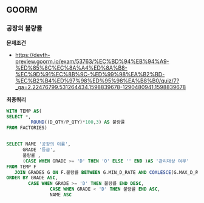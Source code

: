 ## GOORM
### 공장의 불량률
**문제조건**
- https://devth-preview.goorm.io/exam/53763/%EC%BD%94%EB%94%A9-%ED%85%8C%EC%8A%A4%ED%8A%B8-%EC%9D%91%EC%8B%9C-%ED%99%98%EA%B2%BD-%EC%B2%B4%ED%97%98%ED%95%98%EA%B8%B0/quiz/7?_ga=2.22476799.531264434.1598839678-1290480941.1598839678

**최종쿼리**
```SQL
WITH TEMP AS(
SELECT *,
         ROUND((D_QTY/P_QTY)*100,3) AS 불량률
FROM FACTORIES)


SELECT NAME '공장의 이름',
      GRADE '등급', 
      불량률 ,
      (CASE WHEN GRADE >= 'D' THEN 'O' ELSE '' END )AS '관리대상 여부'
FROM TEMP F
   JOIN GRADES G ON F.불량률 BETWEEN G.MIN_D_RATE AND COALESCE(G.MAX_D_RATE,9999)
ORDER BY GRADE ASC, 
        CASE WHEN GRADE >= 'D' THEN 불량률 END DESC, 
				CASE WHEN GRADE < 'D' THEN 불량률 END ASC, 
				NAME ASC 
```
